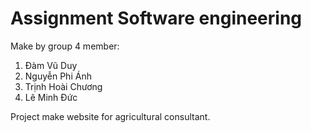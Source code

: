 # Assignment Software engineering
Make by group 4 member:

1. Đàm Vũ Duy
2. Nguyễn Phi Ánh
3. Trịnh Hoài Chương
4. Lê Minh Đức

Project make website for agricultural consultant.
